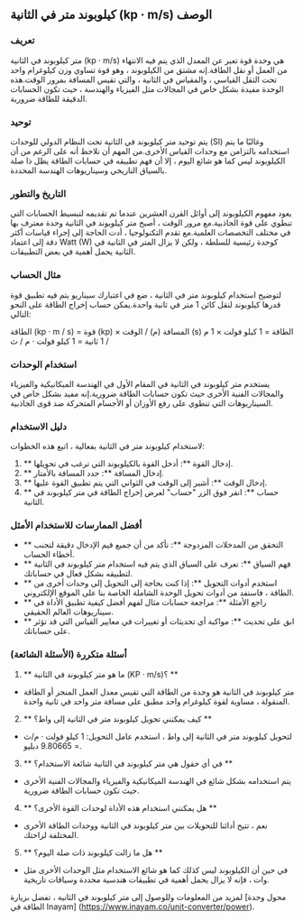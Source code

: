 ## كيلوبوند متر في الثانية (kp · m/s) الوصف

### تعريف
متر كيلوبوند في الثانية (kp · m/s) هي وحدة قوة تعبر عن المعدل الذي يتم فيه الانتهاء من العمل أو نقل الطاقة.إنه مشتق من الكيلوبوند ، وهو قوة تساوي وزن كيلوغرام واحد تحت الثقل القياسي ، والمقياس في الثانية ، والتي تقيس المسافة بمرور الوقت.هذه الوحدة مفيدة بشكل خاص في المجالات مثل الفيزياء والهندسة ، حيث تكون الحسابات الدقيقة للطاقة ضرورية.

### توحيد
يتم توحيد متر كيلوبوند في الثانية تحت النظام الدولي للوحدات (SI) وغالبًا ما يتم استخدامه بالتزامن مع وحدات القياس الأخرى.من المهم أن نلاحظ أنه على الرغم من أن الكيلوبوند ليس كما هو شائع اليوم ، إلا أن فهم تطبيقه في حسابات الطاقة يظل ذا صلة بالسياق التاريخي وسيناريوهات الهندسة المحددة.

### التاريخ والتطور
يعود مفهوم الكيلوبوند إلى أوائل القرن العشرين عندما تم تقديمه لتبسيط الحسابات التي تنطوي على قوة الجاذبية.مع مرور الوقت ، أصبح متر كيلوبوند في الثانية وحدة معترف بها في مختلف التخصصات العلمية.مع تقدم التكنولوجيا ، أدت الحاجة إلى إجراء قياسات أكثر دقة إلى اعتماد Watt (W) كوحدة رئيسية للسلطة ، ولكن لا يزال المتر في الثانية في الثانية يحمل أهمية في بعض التطبيقات.

### مثال الحساب
لتوضيح استخدام كيلوبوند متر في الثانية ، ضع في اعتبارك سيناريو يتم فيه تطبيق قوة قدرها كيلوبوند لنقل كائن 1 متر في ثانية واحدة.يمكن حساب إخراج الطاقة على النحو التالي:

الطاقة (kp · m / s) = قوة (kp) × المسافة (م) / الوقت (s)
الطاقة = 1 كيلو فولت × 1 م / 1 ثانية = 1 كيلو فولت · م / ث

### استخدام الوحدات
يستخدم متر كيلوبوند في الثانية في المقام الأول في الهندسة الميكانيكية والفيزياء والمجالات الفنية الأخرى حيث تكون حسابات الطاقة ضرورية.إنه مفيد بشكل خاص في السيناريوهات التي تنطوي على رفع الأوزان أو الأجسام المتحركة ضد قوى الجاذبية.

### دليل الاستخدام
لاستخدام كيلوبوند متر في الثانية بفعالية ، اتبع هذه الخطوات:

1. ** إدخال القوة **: أدخل القوة بالكيلوبوند التي ترغب في تحويلها.
2. ** إدخال المسافة **: حدد المسافة بالأمتار.
3. ** إدخال الوقت **: أشير إلى الوقت في الثواني التي يتم تطبيق القوة عليها.
4. ** حساب **: انقر فوق الزر "حساب" لعرض إخراج الطاقة في متر كيلوبوند في الثانية.

### أفضل الممارسات للاستخدام الأمثل
- ** التحقق من المدخلات المزدوجة **: تأكد من أن جميع قيم الإدخال دقيقة لتجنب أخطاء الحساب.
- ** فهم السياق **: تعرف على السياق الذي يتم فيه استخدام متر كيلوبوند في الثانية لتطبيقه بشكل فعال في حساباتك.
- ** استخدم أدوات التحويل **: إذا كنت بحاجة إلى التحويل إلى وحدات أخرى من الطاقة ، فاستفد من أدوات تحويل الوحدة الشاملة الخاصة بنا على الموقع الإلكتروني.
- ** راجع الأمثلة **: مراجعة حسابات مثال لفهم أفضل كيفية تطبيق الأداة في سيناريوهات العالم الحقيقي.
- ** ابق على تحديث **: مواكبة أي تحديثات أو تغييرات في معايير القياس التي قد تؤثر على حساباتك.

### أسئلة متكررة (الأسئلة الشائعة)

1. ** ما هو متر كيلوبوند في الثانية (KP · m/s)؟ **
- متر كيلوبوند في الثانية هو وحدة من الطاقة التي تقيس معدل العمل المنجز أو الطاقة المنقولة ، مساوية لقوة كيلوغرام واحد مطبق على مسافة متر واحد في ثانية واحدة.

2. ** كيف يمكنني تحويل كيلوبوند متر في الثانية إلى واط؟ **
- لتحويل كيلوبوند متر في الثانية إلى واط ، استخدم عامل التحويل: 1 كيلو فولت · م/ث = 9.80665 دبليو.

3. ** في أي حقول هي متر كيلوبوند في الثانية شائعة الاستخدام؟ **
- يتم استخدامه بشكل شائع في الهندسة الميكانيكية والفيزياء والمجالات الفنية الأخرى حيث تكون حسابات الطاقة ضرورية.

4. ** هل يمكنني استخدام هذه الأداة لوحدات القوة الأخرى؟ **
- نعم ، تتيح أدائنا للتحويلات بين متر كيلوبوند في الثانية ووحدات الطاقة الأخرى المختلفة لراحتك.

5. ** هل ما زالت كيلوبوند ذات صلة اليوم؟ **
- في حين أن الكيلوبوند ليس كذلك كما هو شائع الاستخدام مثل الوحدات الأخرى مثل وات ، فإنه لا يزال يحمل أهمية في تطبيقات هندسية محددة وسياقات تاريخية.

لمزيد من المعلومات وللوصول إلى متر كيلوبوند في الثانية ، تفضل بزيارة [محول وحدة الطاقة في Inayam] (https://www.inayam.co/unit-converter/power).